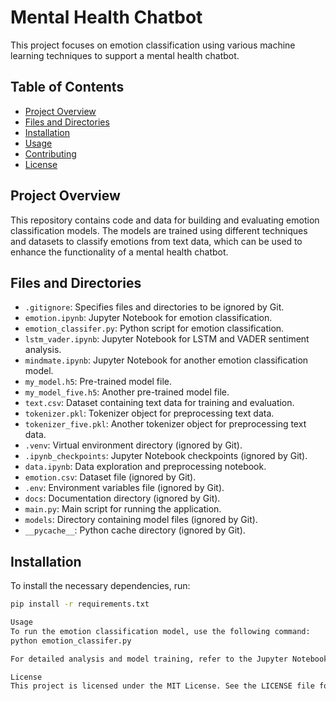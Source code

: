 # Mental Health Chatbot

This project focuses on emotion classification using various machine learning techniques to support a mental health chatbot.

## Table of Contents

- [Project Overview](#project-overview)
- [Files and Directories](#files-and-directories)
- [Installation](#installation)
- [Usage](#usage)
- [Contributing](#contributing)
- [License](#license)

## Project Overview

This repository contains code and data for building and evaluating emotion classification models. The models are trained using different techniques and datasets to classify emotions from text data, which can be used to enhance the functionality of a mental health chatbot.

## Files and Directories

- `.gitignore`: Specifies files and directories to be ignored by Git.
- `emotion.ipynb`: Jupyter Notebook for emotion classification.
- `emotion_classifer.py`: Python script for emotion classification.
- `lstm_vader.ipynb`: Jupyter Notebook for LSTM and VADER sentiment analysis.
- `mindmate.ipynb`: Jupyter Notebook for another emotion classification model.
- `my_model.h5`: Pre-trained model file.
- `my_model_five.h5`: Another pre-trained model file.
- `text.csv`: Dataset containing text data for training and evaluation.
- `tokenizer.pkl`: Tokenizer object for preprocessing text data.
- `tokenizer_five.pkl`: Another tokenizer object for preprocessing text data.
- `.venv`: Virtual environment directory (ignored by Git).
- `.ipynb_checkpoints`: Jupyter Notebook checkpoints (ignored by Git).
- `data.ipynb`: Data exploration and preprocessing notebook.
- `emotion.csv`: Dataset file (ignored by Git).
- `.env`: Environment variables file (ignored by Git).
- `docs`: Documentation directory (ignored by Git).
- `main.py`: Main script for running the application.
- `models`: Directory containing model files (ignored by Git).
- `__pycache__`: Python cache directory (ignored by Git).

## Installation

To install the necessary dependencies, run:

```bash
pip install -r requirements.txt

Usage
To run the emotion classification model, use the following command:
python emotion_classifer.py

For detailed analysis and model training, refer to the Jupyter Notebooks provided in the repository.

License
This project is licensed under the MIT License. See the LICENSE file for more details.
